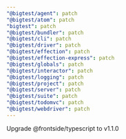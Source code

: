 ```yaml
---
"@bigtest/agent": patch
"@bigtest/atom": patch
"bigtest": patch
"@bigtest/bundler": patch
"@bigtest/cli": patch
"@bigtest/driver": patch
"@bigtest/effection": patch
"@bigtest/effection-express": patch
"@bigtest/globals": patch
"@bigtest/interactor": patch
"@bigtest/logging": patch
"@bigtest/project": patch
"@bigtest/server": patch
"@bigtest/suite": patch
"@bigtest/todomvc": patch
"@bigtest/webdriver": patch
---
```


Upgrade @frontside/typescript to v1.1.0
